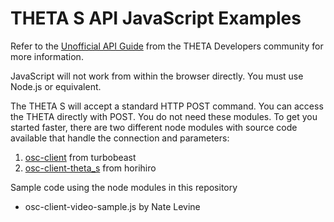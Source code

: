 THETA S API JavaScript Examples
===============================

Refer to the
[Unofficial API Guide](http://codetricity.github.io/theta-s/index.html)
from the THETA Developers community for more information.

JavaScript will not work from within the browser directly. You must
use Node.js or equivalent.

The THETA S will accept a standard HTTP POST command. You can
access the THETA directly with POST. You do not need these modules.
To get you started faster, there are two different node modules
with source code available that handle the connection and parameters:

1. [osc-client](https://www.npmjs.com/package/osc-client) from turbobeast
2. [osc-client-theta_s](https://www.npmjs.com/package/osc-client-theta_s) from horihiro

Sample code using the node modules in this repository

* osc-client-video-sample.js by Nate Levine
